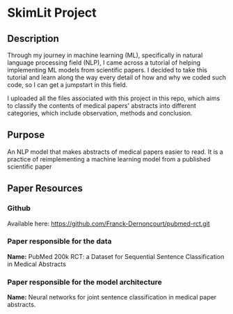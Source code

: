 # SkimLit Project

## Description
Through my journey in machine learning (ML), specifically in natural language processing field (NLP), I came across a tutorial of helping implementing ML models from scientific papers. I decided to take this tutorial and learn along the way every detail of how and why we coded such code, so I can get a jumpstart in this field.

I uploaded all the files associated with this project in this repo, which aims to classify the contents of medical papers' abstracts into different categories, which include observation, methods and conclusion.

## Purpose
An NLP model that makes abstracts of medical papers easier to read. It is a practice of reimplementing a machine learning model from a published scientific paper

## Paper Resources

### Github
Available here: https://github.com/Franck-Dernoncourt/pubmed-rct.git

### Paper responsible for the data
**Name:** PubMed 200k RCT: a Dataset for Sequential Sentence Classification in Medical Abstracts

### Paper responsible for the model architecture
**Name:** Neural networks for joint sentence classification in medical paper abstracts.